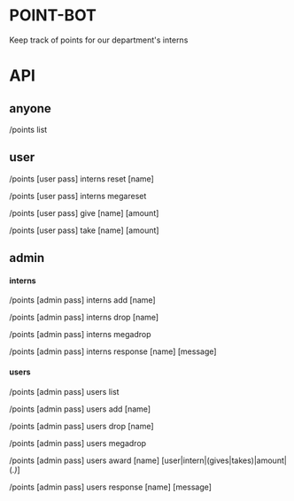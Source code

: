 # POINT-BOT
Keep track of points for our department's interns

# API

## anyone
/points list

## user
/points [user pass] interns reset [name]

/points [user pass] interns megareset 


/points [user pass] give [name] [amount]

/points [user pass] take [name] [amount] 


## admin

#### interns
/points [admin pass] interns add [name]

/points [admin pass] interns drop [name]

/points [admin pass] interns megadrop

/points [admin pass] interns response [name] [message]

#### users
/points [admin pass] users list

/points [admin pass] users add [name]

/points [admin pass] users drop [name]

/points [admin pass] users megadrop

/points [admin pass] users award [name] [user|intern|(gives|takes)|amount|(.*)*]

/points [admin pass] users response [name] [message]
